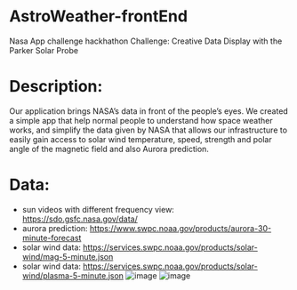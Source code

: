 # AstroWeather-frontEnd
Nasa App challenge hackhathon
Challenge: Creative Data Display with the Parker Solar Probe
# Description:
Our application brings NASA’s data in front of the people’s eyes. We created a simple app that help normal people to understand how space weather works, and simplify the data given by NASA that allows our infrastructure to easily gain access to solar wind temperature, speed, strength and polar angle of the magnetic field and also Aurora prediction.
# Data:
- sun videos with different frequency view: https://sdo.gsfc.nasa.gov/data/
- aurora prediction: https://www.swpc.noaa.gov/products/aurora-30-minute-forecast
- solar wind data: https://services.swpc.noaa.gov/products/solar-wind/mag-5-minute.json
- solar wind data: https://services.swpc.noaa.gov/products/solar-wind/plasma-5-minute.json
![image](https://user-images.githubusercontent.com/61294264/233973843-d7493bda-0d6c-47b7-b9e9-5069b2a90195.png)
![image](https://user-images.githubusercontent.com/61294264/233974052-d949effb-c3da-441b-a261-937c4b172c76.png)

